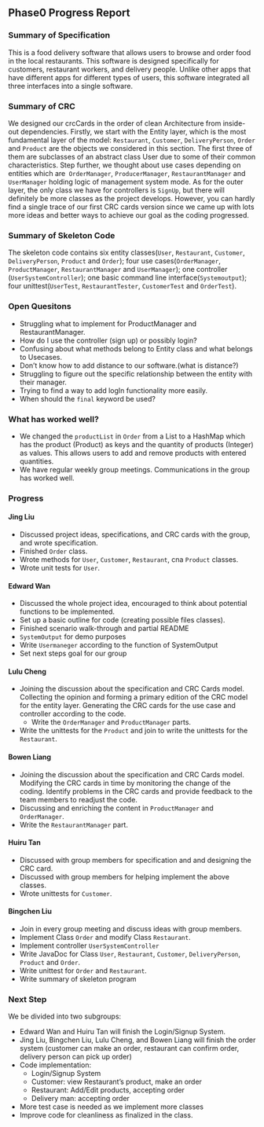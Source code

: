 ## Phase0 Progress Report

### Summary of Specification
This is a food delivery software that allows users to browse and order food in the local restaurants. This software 
is designed specifically for customers, restaurant workers, and delivery people. Unlike other apps that have 
different apps for different types of users, this software integrated all three interfaces into a single software.

### Summary of CRC
We designed our crcCards in the order of clean Architecture from inside-out dependencies. Firstly, we start with the 
Entity layer, which is the most fundamental layer of the model: `Restaurant`, `Customer`, `DeliveryPerson`, `Order` and 
`Product` are the objects we considered in this section. The first three of them are subclasses of an abstract class 
User due to some of their common characteristics. Step further, we thought about use cases depending on entities 
which are` OrderManager`, `ProducerManager`, `RestaurantManager` and `UserManager` holding logic of management 
system mode. As for the outer layer, the only class we have for controllers is `SignUp`, but there will definitely be 
more classes as the project develops. However, you can hardly find a single trace of our first CRC cards version 
since we came up with lots more ideas and better ways to achieve our goal as the coding progressed.

### Summary of Skeleton Code
The skeleton code contains six entity classes(`User`, `Restaurant`, `Customer`, `DeliveryPerson`, `Product` and 
`Order`); four use cases(`OrderManager`, `ProductManager`, `RestaurantManager` and `UserManager`); one controller 
(`UserSystemController`); one basic command line interface(`Systemoutput`); four unittest(`UserTest`, 
`RestaurantTester`,  `CustomerTest` and `OrderTest`).

### Open Quesitons
- Struggling what to implement for ProductManager and RestaurantManager.
- How do I use the controller (sign up) or possibly login?
- Confusing about what methods belong to Entity class and what belongs to Usecases.
- Don’t know how to add distance to our software.(what is distance?)
- Struggling to figure out the specific relationship between the entity with their manager.
- Trying to find a way to add logIn functionality more easily.
- When should the `final` keyword be used?

### What has worked well?
- We changed the `productList` in `Order` from a List to a HashMap which has the product (Product) as keys and the 
  quantity of products (Integer) as values. This allows users to add and remove products with entered quantities.
- We have regular weekly group meetings. Communications in the group has worked well.

### Progress
#### Jing Liu
- Discussed project ideas, specifications, and CRC cards with the group, and wrote specification. 
- Finished `Order` class.
- Wrote methods for `User`, `Customer`, `Restaurant`, cna `Product` classes.
- Wrote unit tests for `User`.

#### Edward Wan
- Discussed the whole project idea, encouraged to think about potential functions to be implemented.
- Set up a basic outline for code (creating possible files classes).
- Finished scenario walk-through and partial README
- `SystemOutput` for demo purposes
- Write `Usermaneger` according to the function of SystemOutput
- Set next steps goal for our group

#### Lulu Cheng
- Joining the discussion about the specification and CRC Cards model. Collecting the opinion and forming a primary 
  edition of the CRC model for the entity layer. Generating the CRC cards for the use case and controller according 
  to the code.
  - Write the `OrderManager` and `ProductManager` parts.
- Write the unittests for the `Product` and join to write the unittests for the `Restaurant`.

#### Bowen Liang
- Joining the discussion about the specification and CRC Cards model. Modifying the CRC cards in time by monitoring 
  the change of the coding. Identify problems in the CRC cards and provide feedback to the team members to readjust 
  the code.
- Discussing and enriching the content in `ProductManager` and `OrderManager`.
- Write the `RestaurantManager` part.

#### Huiru Tan
- Discussed with group members for specification and and designing the CRC card.
- Discussed with group members for helping implement the above classes.
- Wrote unittests for `Customer`.

#### Bingchen Liu
- Join in every group meeting and discuss ideas with group members.
- Implement Class `Order` and modify Class `Restaurant`.
- Implement controller `UserSystemController`
- Write JavaDoc for Class `User`,  `Restaurant`, `Customer`, `DeliveryPerson`, `Product` and `Order`.
- Write unittest for `Order` and `Restaurant`.
- Write summary of skeleton program

### Next Step
We be divided into two subgroups:  
- Edward Wan and Huiru Tan will finish the Login/Signup System.
- Jing Liu, Bingchen Liu, Lulu Cheng, and Bowen Liang will finish the order system (customer can make an order, 
restaurant can confirm order, delivery person can pick up order)
- Code implementation:
  - Login/Signup System 
  - Customer: view Restaurant’s product, make an order
  - Restaurant: Add/Edit products, accepting order
  - Delivery man: accepting order
- More test case is needed as we implement more classes
- Improve code for cleanliness as finalized in the class.


